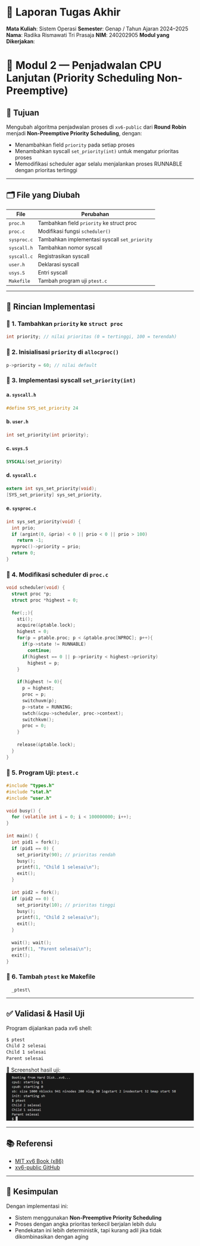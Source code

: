 # 📝 Laporan Tugas Akhir

**Mata Kuliah**: Sistem Operasi
**Semester**: Genap / Tahun Ajaran 2024–2025
**Nama**: Radika Rismawati Tri Prasaja
**NIM**: 240202905
**Modul yang Dikerjakan**:
# 🧪 Modul 2 — Penjadwalan CPU Lanjutan (Priority Scheduling Non-Preemptive)

## 🎯 Tujuan

Mengubah algoritma penjadwalan proses di `xv6-public` dari **Round Robin** menjadi **Non-Preemptive Priority Scheduling**, dengan:

* Menambahkan field `priority` pada setiap proses
* Menambahkan syscall `set_priority(int)` untuk mengatur prioritas proses
* Memodifikasi scheduler agar selalu menjalankan proses RUNNABLE dengan prioritas tertinggi

---

## 🗂️ File yang Diubah

| File        | Perubahan                                     |
| ----------- | --------------------------------------------- |
| `proc.h`    | Tambahkan field `priority` ke struct proc     |
| `proc.c`    | Modifikasi fungsi `scheduler()`               |
| `sysproc.c` | Tambahkan implementasi syscall `set_priority` |
| `syscall.h` | Tambahkan nomor syscall                       |
| `syscall.c` | Registrasikan syscall                         |
| `user.h`    | Deklarasi syscall                             |
| `usys.S`    | Entri syscall                                 |
| `Makefile`  | Tambah program uji `ptest.c`                  |

---

## 🧩 Rincian Implementasi

### 🔹 1. Tambahkan `priority` ke `struct proc`

```c
int priority; // nilai prioritas (0 = tertinggi, 100 = terendah)
```

### 🔹 2. Inisialisasi `priority` di `allocproc()`

```c
p->priority = 60; // nilai default
```

### 🔹 3. Implementasi syscall `set_priority(int)`

#### a. `syscall.h`
```c
#define SYS_set_priority 24
```

#### b. `user.h`
```c
int set_priority(int priority);
```

#### c. `usys.S`
```asm
SYSCALL(set_priority)
```

#### d. `syscall.c`
```c
extern int sys_set_priority(void);
[SYS_set_priority] sys_set_priority,
```

#### e. `sysproc.c`
```c
int sys_set_priority(void) {
  int prio;
  if (argint(0, &prio) < 0 || prio < 0 || prio > 100)
    return -1;
  myproc()->priority = prio;
  return 0;
}
```

### 🔹 4. Modifikasi scheduler di `proc.c`

```c
void scheduler(void) {
  struct proc *p;
  struct proc *highest = 0;

  for(;;){
    sti();
    acquire(&ptable.lock);
    highest = 0;
    for(p = ptable.proc; p < &ptable.proc[NPROC]; p++){
      if(p->state != RUNNABLE)
        continue;
      if(highest == 0 || p->priority < highest->priority)
        highest = p;
    }

    if(highest != 0){
      p = highest;
      proc = p;
      switchuvm(p);
      p->state = RUNNING;
      swtch(&cpu->scheduler, proc->context);
      switchkvm();
      proc = 0;
    }

    release(&ptable.lock);
  }
}
```

### 🔹 5. Program Uji: `ptest.c`

```c
#include "types.h"
#include "stat.h"
#include "user.h"

void busy() {
  for (volatile int i = 0; i < 100000000; i++);
}

int main() {
  int pid1 = fork();
  if (pid1 == 0) {
    set_priority(90); // prioritas rendah
    busy();
    printf(1, "Child 1 selesai\n");
    exit();
  }

  int pid2 = fork();
  if (pid2 == 0) {
    set_priority(10); // prioritas tinggi
    busy();
    printf(1, "Child 2 selesai\n");
    exit();
  }

  wait(); wait();
  printf(1, "Parent selesai\n");
  exit();
}
```

### 🔹 6. Tambah `ptest` ke Makefile

```make
  _ptest\
```

---

## ✅ Validasi & Hasil Uji

Program dijalankan pada xv6 shell:

```bash
$ ptest
Child 2 selesai
Child 1 selesai
Parent selesai
```

📸 Screenshot hasil uji:
![Hasil Uji Modul 2](./Screenshoot/HasilModul2.png)

---

## 📚 Referensi

* [MIT xv6 Book (x86)](https://pdos.csail.mit.edu/6.828/2018/xv6/book-rev11.pdf)
* [xv6-public GitHub](https://github.com/mit-pdos/xv6-public)

---

## 📝 Kesimpulan

Dengan implementasi ini:

* Sistem menggunakan **Non-Preemptive Priority Scheduling**
* Proses dengan angka prioritas terkecil berjalan lebih dulu
* Pendekatan ini lebih deterministik, tapi kurang adil jika tidak dikombinasikan dengan aging
